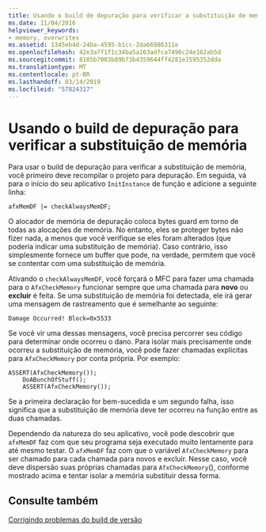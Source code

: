 ```yaml
---
title: Usando o build de depuração para verificar a substituição de memória
ms.date: 11/04/2016
helpviewer_keywords:
- memory, overwrites
ms.assetid: 1345eb4d-24ba-4595-b1cc-2da66986311e
ms.openlocfilehash: 42e3a7f1f1c34ba5a263adfca7496c24e162ab5d
ms.sourcegitcommit: 8105b7003b89b73b4359644ff4281e1595352dda
ms.translationtype: MT
ms.contentlocale: pt-BR
ms.lasthandoff: 03/14/2019
ms.locfileid: "57824317"
---
```

# <a name="using-the-debug-build-to-check-for-memory-overwrite"></a>Usando o build de depuração para verificar a substituição de memória

Para usar o build de depuração para verificar a substituição de memória, você primeiro deve recompilar o projeto para depuração. Em seguida, vá para o início do seu aplicativo `InitInstance` de função e adicione a seguinte linha:

```
afxMemDF |= checkAlwaysMemDF;
```

O alocador de memória de depuração coloca bytes guard em torno de todas as alocações de memória. No entanto, eles se proteger bytes não fizer nada, a menos que você verifique se eles foram alterados (que poderia indicar uma substituição de memória). Caso contrário, isso simplesmente fornece um buffer que pode, na verdade, permitem que você se contentar com uma substituição de memória.

Ativando o `checkAlwaysMemDF`, você forçará o MFC para fazer uma chamada para o `AfxCheckMemory` funcionar sempre que uma chamada para **novo** ou **excluir** é feita. Se uma substituição de memória foi detectada, ele irá gerar uma mensagem de rastreamento que é semelhante ao seguinte:

```
Damage Occurred! Block=0x5533
```

Se você vir uma dessas mensagens, você precisa percorrer seu código para determinar onde ocorreu o dano. Para isolar mais precisamente onde ocorreu a substituição de memória, você pode fazer chamadas explícitas para `AfxCheckMemory` por conta própria. Por exemplo:

```
ASSERT(AfxCheckMemory());
    DoABunchOfStuff();
    ASSERT(AfxCheckMemory());
```

Se a primeira declaração for bem-sucedida e um segundo falha, isso significa que a substituição de memória deve ter ocorreu na função entre as duas chamadas.

Dependendo da natureza do seu aplicativo, você pode descobrir que `afxMemDF` faz com que seu programa seja executado muito lentamente para até mesmo testar. O `afxMemDF` faz com que o variável `AfxCheckMemory` para ser chamado para cada chamada para novos e excluir. Nesse caso, você deve dispersão suas próprias chamadas para `AfxCheckMemory`(), conforme mostrado acima e tentar isolar a memória substituir dessa forma.

## <a name="see-also"></a>Consulte também

[Corrigindo problemas do build de versão](fixing-release-build-problems.md)
